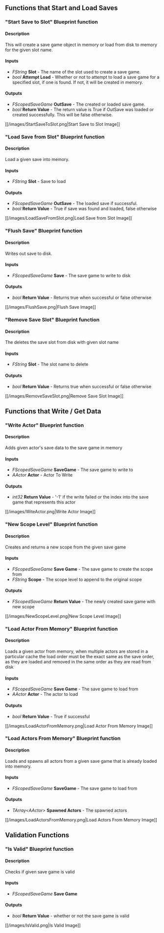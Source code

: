 ## Functions that Start and Load Saves
### "Start Save to Slot" Blueprint function
#### Description
This will create a save game object in memory or load from disk to memory for the given slot name.

#### Inputs
* *FString* **Slot** - The name of the slot used to create a save game. 
* *bool* **Attempt Load** - Whether or not to  attempt to load a save game for a specified slot, if one is found. If not, it will be created in memory. 
#### Outputs
* *FScopedSaveGame* **OutSave** - The created or loaded save game. 
* *bool* **Return Value** - The return value is True if OutSave was loaded or created successfully. This will be false otherwise.

[[/images/StartSaveToSlot.png|Start Save to Slot Image]]
### "Load Save from Slot" Blueprint function
#### Description
Load a given save into memory.
#### Inputs
* *FString* **Slot** - Save to load 
#### Outputs
* *FScopedSaveGame* **OutSave** - The loaded save if successful.
* *bool* **Return Value** - True if save was found and loaded, false otherwise

[[/images/LoadSaveFromSlot.png|Load Save from Slot Image]]
### "Flush Save" Blueprint function
#### Description
Writes out save to disk.
#### Inputs
* *FScopedSaveGame* **Save** - The save game to write to disk
#### Outputs
* *bool* **Return Value** - Returns true when successful or false otherwise

[[/images/FlushSave.png|Flush Save Image]]
### "Remove Save Slot" Blueprint function
#### Description
The deletes the save slot from disk with given slot name
#### Inputs
* *FString* **Slot** - The slot name to delete
#### Outputs
* *bool* **Return Value** - Returns true when successful or false otherwise

[[/images/RemoveSaveSlot.png|Remove Save Slot Image]]
## Functions that Write / Get Data
### "Write Actor" Blueprint function
#### Description
Adds given actor's save data to the save game in memory
#### Inputs
* *FScopedSaveGame* **SaveGame** - The save game to write to
* *AActor* **Actor** - Actor To Write
#### Outputs
* *int32* **Return Value** - '-1' if the write failed or the index into the save game that represents this actor

[[/images/WiteActor.png|Write Actor Image]]
### "New Scope Level" Blueprint function
#### Description
Creates and returns a new scope from the given save game
#### Inputs
* *FScopedSaveGame* **Save Game** - The save game to create the scope from
* *FString* **Scope** - The scope level to append to the original scope 
#### Outputs
* *FScopedSaveGame* **Return Value** - The newly created save game with new scope

[[/images/NewScopeLevel.png|New Scope Level Image]]
### "Load Actor From Memory" Blueprint function
#### Description
Loads a given actor from memory, when multiple actors are stored in a particular cache the load order must be the exact same as the save order, as they are loaded and removed in the same order as they are read from disk
#### Inputs
* *FScopedSaveGame* **Save Game** - The save game to load from
* *AActor* **Actor** - The actor to load
#### Outputs
* *bool* **Return Value** - True if successful

[[/images/LoadActorFromMemory.png|Load Actor From Memory Image]]
### "Load Actors From Memory" Blueprint function
#### Description
Loads and spawns all actors from a given save game that is already loaded into memory.
#### Inputs
* *FScopedSaveGame* **SaveGame** - The save game to load from
#### Outputs
* *TArray\<AActor\>* **Spawned Actors** - The spawned actors

[[/images/LoadActorsFromMemory.png|Load Actors From Memory Image]]
## Validation Functions
### "Is Valid" Blueprint function
#### Description
Checks if given save game is valid
#### Inputs
* *FScopedSaveGame* **Save Game**
#### Outputs
* *bool* **Return Value** - whether or not the save game is valid

[[/images/IsValid.png|Is Valid Image]]
